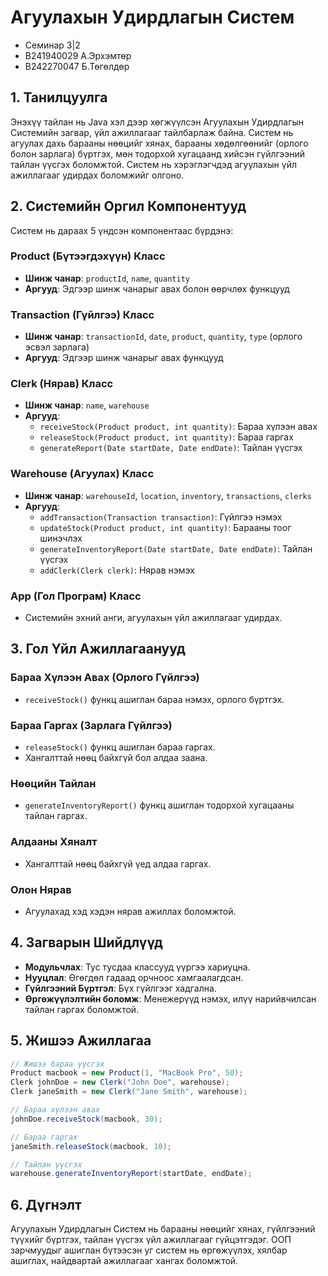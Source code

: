 # Агуулахын Удирдлагын Систем
- Семинар 3|2
- B241940029 А.Эрхэмтөр
- B242270047 Б.Төгөлдөр

## 1. Танилцуулга
Энэхүү тайлан нь Java хэл дээр хөгжүүлсэн Агуулахын Удирдлагын Системийн загвар, үйл ажиллагааг тайлбарлаж байна. Систем нь агуулах дахь барааны нөөцийг хянах, барааны хөдөлгөөнийг (орлого болон зарлага) бүртгэх, мөн тодорхой хугацаанд хийсэн гүйлгээний тайлан үүсгэх боломжтой. Систем нь хэрэглэгчдэд агуулахын үйл ажиллагааг удирдах боломжийг олгоно.

## 2. Системийн Оргил Компонентууд
Систем нь дараах 5 үндсэн компонентаас бүрдэнэ:

### **Product (Бүтээгдэхүүн) Класс**
- **Шинж чанар**: `productId`, `name`, `quantity`
- **Аргууд**: Эдгээр шинж чанарыг авах болон өөрчлөх функцууд

### **Transaction (Гүйлгээ) Класс**
- **Шинж чанар**: `transactionId`, `date`, `product`, `quantity`, `type` (орлого эсвэл зарлага)
- **Аргууд**: Эдгээр шинж чанарыг авах функцууд

### **Clerk (Нярав) Класс**
- **Шинж чанар**: `name`, `warehouse`
- **Аргууд**:
  - `receiveStock(Product product, int quantity)`: Бараа хүлээн авах
  - `releaseStock(Product product, int quantity)`: Бараа гаргах
  - `generateReport(Date startDate, Date endDate)`: Тайлан үүсгэх

### **Warehouse (Агуулах) Класс**
- **Шинж чанар**: `warehouseId`, `location`, `inventory`, `transactions`, `clerks`
- **Аргууд**:
  - `addTransaction(Transaction transaction)`: Гүйлгээ нэмэх
  - `updateStock(Product product, int quantity)`: Барааны тоог шинэчлэх
  - `generateInventoryReport(Date startDate, Date endDate)`: Тайлан үүсгэх
  - `addClerk(Clerk clerk)`: Нярав нэмэх

### **App (Гол Програм) Класс**
- Системийн эхний анги, агуулахын үйл ажиллагааг удирдах.

## 3. Гол Үйл Ажиллагаанууд

### **Бараа Хүлээн Авах (Орлого Гүйлгээ)**
- `receiveStock()` функц ашиглан бараа нэмэх, орлого бүртгэх.

### **Бараа Гаргах (Зарлага Гүйлгээ)**
- `releaseStock()` функц ашиглан бараа гаргах.
- Хангалттай нөөц байхгүй бол алдаа заана.

### **Нөөцийн Тайлан**
- `generateInventoryReport()` функц ашиглан тодорхой хугацааны тайлан гаргах.

### **Алдааны Хяналт**
- Хангалттай нөөц байхгүй үед алдаа гаргах.

### **Олон Нярав**
- Агуулахад хэд хэдэн нярав ажиллах боломжтой.

## 4. Загварын Шийдлүүд
- **Модульчлах**: Тус тусдаа классууд үүргээ хариуцна.
- **Нууцлал**: Өгөгдөл гадаад орчноос хамгаалагдсан.
- **Гүйлгээний Бүртгэл**: Бүх гүйлгээг хадгална.
- **Өргөжүүлэлтийн боломж**: Менежерүүд нэмэх, илүү нарийвчилсан тайлан гаргах боломжтой.

## 5. Жишээ Ажиллагаа
```java
// Жишээ бараа үүсгэх
Product macbook = new Product(1, "MacBook Pro", 50);
Clerk johnDoe = new Clerk("John Doe", warehouse);
Clerk janeSmith = new Clerk("Jane Smith", warehouse);

// Бараа хүлээн авах
johnDoe.receiveStock(macbook, 30);

// Бараа гаргах
janeSmith.releaseStock(macbook, 10);

// Тайлан үүсгэх
warehouse.generateInventoryReport(startDate, endDate);
```

## 6. Дүгнэлт
Агуулахын Удирдлагын Систем нь барааны нөөцийг хянах, гүйлгээний түүхийг бүртгэх, тайлан үүсгэх үйл ажиллагааг гүйцэтгэдэг. ООП зарчмуудыг ашиглан бүтээсэн уг систем нь өргөжүүлэх, хялбар ашиглах, найдвартай ажиллагааг хангах боломжтой.
